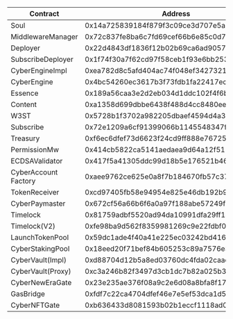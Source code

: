 | Contract             | Address                                    |
| -------------------- | ------------------------------------------ |
| Soul                 | 0x14a725839184f879f3c09ce3d707e5a3e4c5869d |
| MiddlewareManager    | 0x72c837fe8ba6c7fd69cef66b6e85c0d7eabf1f9b |
| Deployer             | 0x22d4843df1836f12b02b69ca6ad90575bbc03897 |
| SubscribeDeployer    | 0x1f74f30a7f62cd97f58ceb1f93e6bb253d096991 |
| CyberEngineImpl      | 0xea782d8c5afd404ac74f048ef34273217f7f6fc8 |
| CyberEngine          | 0x4bc54260ec3617b3f73fdb1fa22417ed109f372c |
| Essence              | 0x189a56caa3e2d2eb034d1ddc102f4f6bf822b811 |
| Content              | 0xa1358d699dbbe6438f488d4cc8480eeddc7528d0 |
| W3ST                 | 0x5728b1f3702a982205dbaef4594d4a3760854db0 |
| Subscribe            | 0x72e1209a6cf91399066b1145548347ffa85282b7 |
| Treasury             | 0xf6ec6dfef73d6623f24cd9ff888e76725da32773 |
| PermissionMw         | 0x414cb5822ca5141aedaea9d64a12f511071f7613 |
| ECDSAValidator       | 0x417f5a41305ddc99d18b5e176521b468b2a31b86 |
| CyberAccount Factory | 0xaee9762ce625e0a8f7b184670fb57c37bfe1d0f1 |
| TokenReceiver        | 0xcd97405fb58e94954e825e46db192b916a45d412 |
| CyberPaymaster       | 0x672cf56a66b6f6a0a97f188abe57249fb7eef909 |
| Timelock             | 0x81759adbf5520ad94da10991dfa29ff147d3337b |
| Timelock(V2)         | 0xfe98ba9d562f8359981269c9e22fdbf02717b723 |
| LaunchTokenPool      | 0x59dc1ade4f40a41e225ec03242bd41651521f943 |
| CyberStakingPool     | 0x18eed20f71bef84b605253c89a7576e3634134c0 |
| CyberVault(Impl)     | 0xd88704d12b5a8ed03760dc4fda02caae1dff99a3 |
| CyberVault(Proxy)    | 0xc3a246b82f3497d3cb1dc7b82a025b3f1f96ff17 |
| CyberNewEraGate      | 0x23e235ae376f08a9c2e6d08a8bfa8f171306a112 |
| GasBridge            | 0xfdf7c22ca4704dfef46e7e5ef53dca1d5a9f8e12 |
| CyberNFTGate         | 0xb636433d8081593b02b1eccf1118ad05c100e0a4 |
